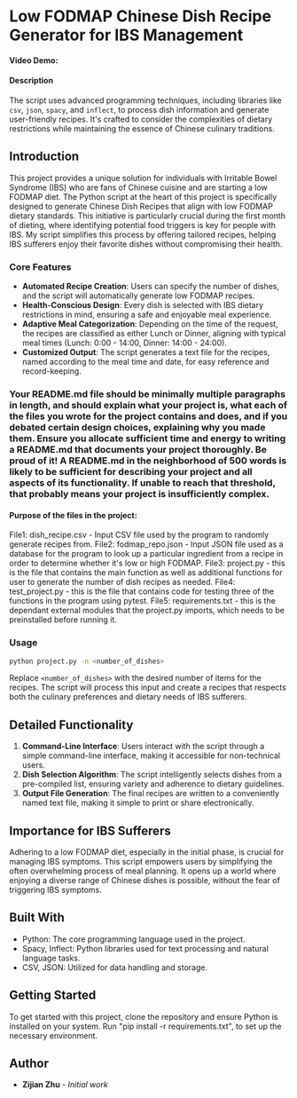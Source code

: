 # Low FODMAP Chinese Dish Recipe Generator for IBS Management

#### Video Demo:  <URL HERE>

#### Description

The script uses advanced programming techniques, including libraries like `csv`, `json`, `spacy`, and `inflect`, to process dish information and generate user-friendly recipes. It's crafted to consider the complexities of dietary restrictions while maintaining the essence of Chinese culinary traditions.

## Introduction

This project provides a unique solution for individuals with Irritable Bowel Syndrome (IBS) who are fans of Chinese cuisine and are starting a low FODMAP diet. The Python script at the heart of this project is specifically designed to generate Chinese Dish Recipes that align with low FODMAP dietary standards. This initiative is particularly crucial during the first month of dieting, where identifying potential food triggers is key for people with IBS. My script simplifies this process by offering tailored recipes, helping IBS sufferers enjoy their favorite dishes without compromising their health.

### Core Features

- **Automated Recipe Creation**: Users can specify the number of dishes, and the script will automatically generate low FODMAP recipes.
- **Health-Conscious Design**: Every dish is selected with IBS dietary restrictions in mind, ensuring a safe and enjoyable meal experience.
- **Adaptive Meal Categorization**: Depending on the time of the request, the recipes are classified as either Lunch or Dinner, aligning with typical meal times (Lunch: 0:00 - 14:00, Dinner: 14:00 - 24:00).
- **Customized Output**: The script generates a text file for the recipes, named according to the meal time and date, for easy reference and record-keeping.

### Your README.md file should be minimally multiple paragraphs in length, and should explain what your project is, what each of the files you wrote for the project contains and does, and if you debated certain design choices, explaining why you made them. Ensure you allocate sufficient time and energy to writing a README.md that documents your project thoroughly. Be proud of it! A README.md in the neighborhood of 500 words is likely to be sufficient for describing your project and all aspects of its functionality. If unable to reach that threshold, that probably means your project is insufficiently complex.

#### Purpose of the files in the project:

File1: dish_recipe.csv - Input CSV file used by the program to randomly generate recipes from.
File2: fodmap_repo.json - Input JSON file used as a database for the program to look up a particular ingredient from a recipe in order to determine whether it's low or high FODMAP.
File3: project.py - this is the file that contains the main function as well as additional functions for user to generate the number of dish recipes as needed.
File4: test_project.py - this is the file that contains code for testing three of the functions in the program using pytest.
File5: requirements.txt - this is the dependant external modules that the project.py imports, which needs to be preinstalled before running it.

### Usage

```bash
python project.py -n <number_of_dishes>
```

Replace `<number_of_dishes>` with the desired number of items for the recipes. The script will process this input and create a recipes that respects both the culinary preferences and dietary needs of IBS sufferers.

## Detailed Functionality

1. **Command-Line Interface**: Users interact with the script through a simple command-line interface, making it accessible for non-technical users.
2. **Dish Selection Algorithm**: The script intelligently selects dishes from a pre-compiled list, ensuring variety and adherence to dietary guidelines.
3. **Output File Generation**: The final recipes are written to a conveniently named text file, making it simple to print or share electronically.

## Importance for IBS Sufferers

Adhering to a low FODMAP diet, especially in the initial phase, is crucial for managing IBS symptoms. This script empowers users by simplifying the often overwhelming process of meal planning. It opens up a world where enjoying a diverse range of Chinese dishes is possible, without the fear of triggering IBS symptoms.

## Built With

- Python: The core programming language used in the project.
- Spacy, Inflect: Python libraries used for text processing and natural language tasks.
- CSV, JSON: Utilized for data handling and storage.

## Getting Started

To get started with this project, clone the repository and ensure Python is installed on your system. Run "pip install -r requirements.txt", to set up the necessary environment.

## Author

* **Zijian Zhu** - *Initial work*
